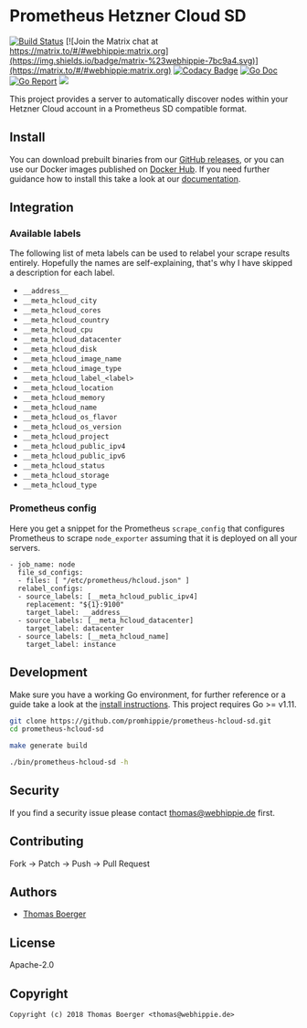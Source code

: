# Prometheus Hetzner Cloud SD

[![Build Status](http://cloud.drone.io/api/badges/promhippie/prometheus-hcloud-sd/status.svg)](http://cloud.drone.io/promhippie/prometheus-hcloud-sd)
[![Join the Matrix chat at https://matrix.to/#/#webhippie:matrix.org](https://img.shields.io/badge/matrix-%23webhippie-7bc9a4.svg)](https://matrix.to/#/#webhippie:matrix.org)
[![Codacy Badge](https://api.codacy.com/project/badge/Grade/d7900c4c246740edb77cf29a4b1d85ee)](https://www.codacy.com/app/promhippie/prometheus-hcloud-sd?utm_source=github.com&amp;utm_medium=referral&amp;utm_content=promhippie/prometheus-hcloud-sd&amp;utm_campaign=Badge_Grade)
[![Go Doc](https://godoc.org/github.com/promhippie/prometheus-hcloud-sd?status.svg)](http://godoc.org/github.com/promhippie/prometheus-hcloud-sd)
[![Go Report](http://goreportcard.com/badge/github.com/promhippie/prometheus-hcloud-sd)](http://goreportcard.com/report/github.com/promhippie/prometheus-hcloud-sd)
[![](https://images.microbadger.com/badges/image/promhippie/prometheus-hcloud-sd.svg)](http://microbadger.com/images/promhippie/prometheus-hcloud-sd "Get your own image badge on microbadger.com")

This project provides a server to automatically discover nodes within your Hetzner Cloud account in a Prometheus SD compatible format.

## Install

You can download prebuilt binaries from our [GitHub releases](https://github.com/promhippie/prometheus-hcloud-sd/releases), or you can use our Docker images published on [Docker Hub](https://hub.docker.com/r/promhippie/prometheus-hcloud-sd/tags/). If you need further guidance how to install this take a look at our [documentation](https://promhippie.github.io/prometheus-hcloud-sd/#getting-started).

## Integration

### Available labels

The following list of meta labels can be used to relabel your scrape results entirely. Hopefully the names are self-explaining, that's why I have skipped a description for each label.

* `__address__`
* `__meta_hcloud_city`
* `__meta_hcloud_cores`
* `__meta_hcloud_country`
* `__meta_hcloud_cpu`
* `__meta_hcloud_datacenter`
* `__meta_hcloud_disk`
* `__meta_hcloud_image_name`
* `__meta_hcloud_image_type`
* `__meta_hcloud_label_<label>`
* `__meta_hcloud_location`
* `__meta_hcloud_memory`
* `__meta_hcloud_name`
* `__meta_hcloud_os_flavor`
* `__meta_hcloud_os_version`
* `__meta_hcloud_project`
* `__meta_hcloud_public_ipv4`
* `__meta_hcloud_public_ipv6`
* `__meta_hcloud_status`
* `__meta_hcloud_storage`
* `__meta_hcloud_type`

### Prometheus config

Here you get a snippet for the Prometheus `scrape_config` that configures Prometheus to scrape `node_exporter` assuming that it is deployed on all your servers.

```
- job_name: node
  file_sd_configs:
  - files: [ "/etc/prometheus/hcloud.json" ]
  relabel_configs:
  - source_labels: [__meta_hcloud_public_ipv4]
    replacement: "${1}:9100"
    target_label: __address__
  - source_labels: [__meta_hcloud_datacenter]
    target_label: datacenter
  - source_labels: [__meta_hcloud_name]
    target_label: instance
```

## Development

Make sure you have a working Go environment, for further reference or a guide take a look at the [install instructions](http://golang.org/doc/install.html). This project requires Go >= v1.11.

```bash
git clone https://github.com/promhippie/prometheus-hcloud-sd.git
cd prometheus-hcloud-sd

make generate build

./bin/prometheus-hcloud-sd -h
```

## Security

If you find a security issue please contact thomas@webhippie.de first.

## Contributing

Fork -> Patch -> Push -> Pull Request

## Authors

* [Thomas Boerger](https://github.com/tboerger)

## License

Apache-2.0

## Copyright

```console
Copyright (c) 2018 Thomas Boerger <thomas@webhippie.de>
```
